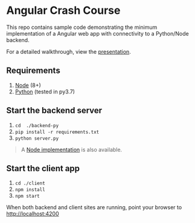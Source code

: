 # Angular Crash Course

This repo contains sample code demonstrating the minimum implementation of a Angular web app with connectivity to a Python/Node backend.

For a detailed walkthrough, view the [presentation](./docs/guide.pdf).

## Requirements

1. [Node](https://nodejs.org/en/) (8+)
2. [Python](https://www.python.org/downloads/release/python-370/) (tested in py3.7)

## Start the backend server

1. `cd  ./backend-py`
2. `pip install -r requirements.txt`
3. `python server.py`

> A [Node implementation](./backend-js) is also available.

## Start the client app

1. `cd ./client`
2. `npm install`
3. `npm start`

When both backend and client sites are running, point your browser to [http://localhost:4200](http://localhost:4200)